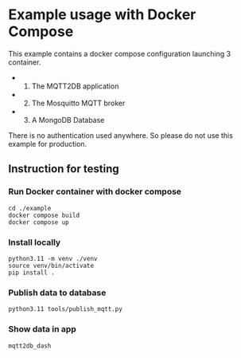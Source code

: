 # Example usage with Docker Compose

This example contains a docker compose configuration launching 3 container.

- 1. The MQTT2DB application
- 2. The Mosquitto MQTT broker
- 3. A MongoDB Database

There is no authentication used anywhere. So please do not use this example for production.

## Instruction for testing

### Run Docker container with docker compose

```
cd ./example
docker compose build
docker compose up
```

### Install locally

```
python3.11 -m venv ./venv
source venv/bin/activate
pip install .
```

### Publish data to database

```
python3.11 tools/publish_mqtt.py
```

### Show data in app

```
mqtt2db_dash
```
